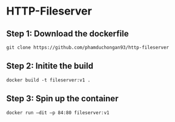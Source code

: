 # HTTP-Fileserver

## Step 1: Download the dockerfile

`git clone https://github.com/phamduchongan93/http-fileserver`


## Step 2: Initite the build 

```
docker build -t fileserver:v1 .
```

## Step 3: Spin up the container
```
docker run –dit –p 84:80 fileserver:v1
```
